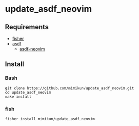 # update_asdf_neovim

## Requirements

- [fisher](https://github.com/jorgebucaran/fisher)
- [asdf](https://github.com/asdf-vm/asdf)
    - [asdf-neovim](https://github.com/richin13/asdf-neovim)

## Install

### Bash

```shell
git clone https://github.com/mimikun/update_asdf_neovim.git
cd update_asdf_neovim
make install
```

### fish

```shell
fisher install mimikun/update_asdf_neovim
```
